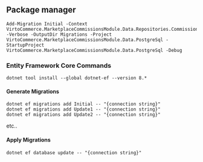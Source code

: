 ## Package manager

```
Add-Migration Initial -Context VirtoCommerce.MarketplaceCommissionsModule.Data.Repositories.CommissionFeeDbContext  -Verbose -OutputDir Migrations -Project VirtoCommerce.MarketplaceCommissionsModule.Data.PostgreSql -StartupProject VirtoCommerce.MarketplaceCommissionsModule.Data.PostgreSql -Debug
```

### Entity Framework Core Commands

```
dotnet tool install --global dotnet-ef --version 8.*
```

#### Generate Migrations

```
dotnet ef migrations add Initial -- "{connection string}"
dotnet ef migrations add Update1 -- "{connection string}"
dotnet ef migrations add Update2 -- "{connection string}"
```

etc..

#### Apply Migrations

```
dotnet ef database update -- "{connection string}"
```
